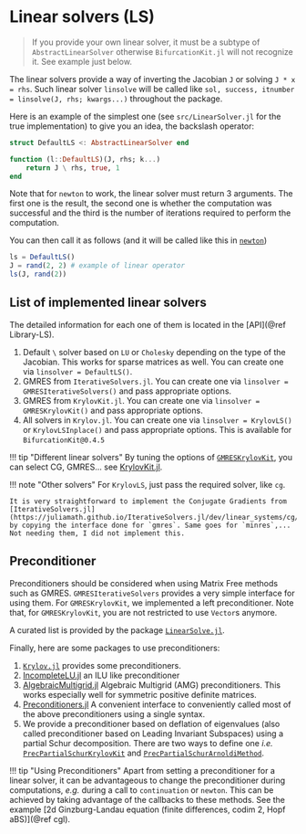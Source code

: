 # Linear solvers (LS)

> If you provide your own linear solver, it must be a subtype of `AbstractLinearSolver` otherwise `BifurcationKit.jl` will not recognize it. See example just below. 

The linear solvers provide a way of inverting the Jacobian `J` or solving `J * x = rhs`. Such linear solver `linsolve` will be called like `sol, success, itnumber = linsolve(J, rhs; kwargs...)` throughout the package.

Here is an example of the simplest one (see `src/LinearSolver.jl` for the true implementation) to give you an idea, the backslash operator:

```julia
struct DefaultLS <: AbstractLinearSolver end

function (l::DefaultLS)(J, rhs; k...)
	return J \ rhs, true, 1
end
```

Note that for `newton` to work, the linear solver must return 3 arguments. The first one is the result, the second one is whether the computation was successful and the third is the number of iterations required to perform the computation.

You can then call it as follows (and it will be called like this in [`newton`](@ref))

```julia
ls = DefaultLS()
J = rand(2, 2) # example of linear operator
ls(J, rand(2))
```

## List of implemented linear solvers

The detailed information for each one of them is located in the [API](@ref Library-LS).

1. Default `\` solver based on `LU` or `Cholesky` depending on the type of the Jacobian. This works for sparse matrices as well. You can create one via `linsolver = DefaultLS()`.
2. GMRES from `IterativeSolvers.jl`. You can create one via `linsolver = GMRESIterativeSolvers()` and pass appropriate options.
3. GMRES from `KrylovKit.jl`. You can create one via `linsolver = GMRESKrylovKit()` and pass appropriate options.
4. All solvers in `Krylov.jl`. You can create one via `linsolver = KrylovLS()` or `KrylovLSInplace()` and pass appropriate options. This is available for `BifurcationKit@0.4.5`
    
!!! tip "Different linear solvers"
    By tuning the options of [`GMRESKrylovKit`](@ref), you can select CG, GMRES... see [KrylovKit.jl](https://jutho.github.io/KrylovKit.jl/stable/man/linear/#KrylovKit.linsolve).
    
!!! note "Other solvers"
    For `KrylovLS`, just pass the required solver, like `cg`.

    It is very straightforward to implement the Conjugate Gradients from [IterativeSolvers.jl](https://juliamath.github.io/IterativeSolvers.jl/dev/linear_systems/cg/) by copying the interface done for `gmres`. Same goes for `minres`,... Not needing them, I did not implement this.

## Preconditioner

Preconditioners should be considered when using Matrix Free methods such as GMRES. `GMRESIterativeSolvers` provides a very simple interface for using them. For `GMRESKrylovKit`, we implemented a left preconditioner. Note that, for `GMRESKrylovKit`, you are not restricted to use `Vector`s anymore. 

A curated list is provided by the package [`LinearSolve.jl`](https://docs.sciml.ai/LinearSolve/stable/basics/Preconditioners/#Curated-List-of-Pre-Defined-Preconditioners).

Finally, here are some packages to use preconditioners:

1. [`Krylov.jl`](https://jso.dev/Krylov.jl/stable/preconditioners/#Packages-that-provide-preconditioners) provides some preconditioners.
2. [IncompleteLU.jl](https://github.com/haampie/IncompleteLU.jl) an ILU like preconditioner
3. [AlgebraicMultigrid.jl](https://github.com/JuliaLinearAlgebra/AlgebraicMultigrid.jl) Algebraic Multigrid (AMG) preconditioners. This works especially well for symmetric positive definite matrices.
4. [Preconditioners.jl](https://github.com/mohamed82008/Preconditioners.jl) A convenient interface to conveniently called most of the above preconditioners using a single syntax.
5. We provide a preconditioner based on deflation of eigenvalues (also called preconditioner based on Leading Invariant Subspaces) using a partial Schur decomposition. There are two ways to define one *i.e.* [`PrecPartialSchurKrylovKit`](@ref) and [`PrecPartialSchurArnoldiMethod`](@ref). 

!!! tip "Using Preconditioners"
    Apart from setting a preconditioner for a linear solver, it can be advantageous to change the preconditioner during computations, *e.g.* during a call to `continuation` or `newton`. This can be achieved by taking advantage of the callbacks to these methods. See the example [2d Ginzburg-Landau equation (finite differences, codim 2, Hopf aBS)](@ref cgl).